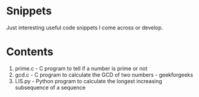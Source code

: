# Snippets
Just interesting useful code snippets I come across or develop. 

# Contents

1. prime.c - C program to tell if a number is prime or not
2. gcd.c - C program to calculate the GCD of two numbers - geekforgeeks
3. LIS.py - Python program to calculate the longest increasing subsequence of a sequence

